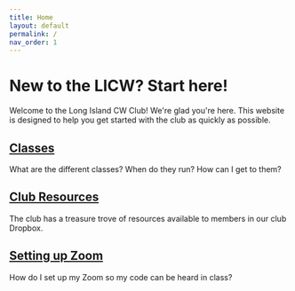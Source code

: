 ```yaml
---
title: Home
layout: default
permalink: /
nav_order: 1
---
```


# New to the LICW? Start here!

Welcome to the Long Island CW Club! We're glad you're here. This website is designed to help you get started with the club as quickly as possible.


## [Classes](/classes)

What are the different classes? When do they run? How can I get to them?


## [Club Resources](/resources)

The club has a treasure trove of resources available to members in our club Dropbox.


## [Setting up Zoom](/zoom)

How do I set up my Zoom so my code can be heard in class?
